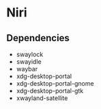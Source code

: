 # Niri

## Dependencies

- swaylock
- swayidle
- waybar
- xdg-desktop-portal
- xdg-desktop-portal-gnome
- xdg-desktop-portal-gtk
- xwayland-satellite
